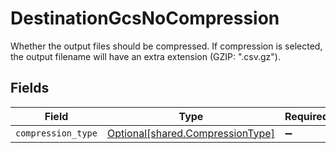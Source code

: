 # DestinationGcsNoCompression

Whether the output files should be compressed. If compression is selected, the output filename will have an extra extension (GZIP: ".csv.gz").


## Fields

| Field                                                                      | Type                                                                       | Required                                                                   | Description                                                                |
| -------------------------------------------------------------------------- | -------------------------------------------------------------------------- | -------------------------------------------------------------------------- | -------------------------------------------------------------------------- |
| `compression_type`                                                         | [Optional[shared.CompressionType]](../../models/shared/compressiontype.md) | :heavy_minus_sign:                                                         | N/A                                                                        |